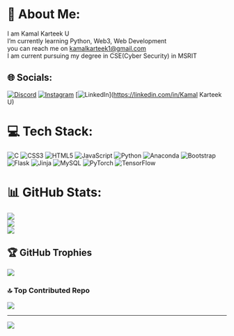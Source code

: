 # 💫 About Me:
I am Kamal Karteek U<br>I’m currently learning Python, Web3, Web Development<br>you can reach me on kamalkarteek1@gmail.com<br> I am current pursuing my degree in CSE(Cyber Security) in MSRIT

## 🌐 Socials:
[![Discord](https://img.shields.io/badge/Discord-%237289DA.svg?logo=discord&logoColor=white)](https://discord.gg/UUzJGMsh) [![Instagram](https://img.shields.io/badge/Instagram-%23E4405F.svg?logo=Instagram&logoColor=white)](https://instagram.com/Kamal_Karteek) [![LinkedIn](https://img.shields.io/badge/LinkedIn-%230077B5.svg?logo=linkedin&logoColor=white)](https://linkedin.com/in/Kamal Karteek U) 

# 💻 Tech Stack:
![C](https://img.shields.io/badge/c-%2300599C.svg?style=for-the-badge&logo=c&logoColor=white) ![CSS3](https://img.shields.io/badge/css3-%231572B6.svg?style=for-the-badge&logo=css3&logoColor=white) ![HTML5](https://img.shields.io/badge/html5-%23E34F26.svg?style=for-the-badge&logo=html5&logoColor=white) ![JavaScript](https://img.shields.io/badge/javascript-%23323330.svg?style=for-the-badge&logo=javascript&logoColor=%23F7DF1E) ![Python](https://img.shields.io/badge/python-3670A0?style=for-the-badge&logo=python&logoColor=ffdd54) ![Anaconda](https://img.shields.io/badge/Anaconda-%2344A833.svg?style=for-the-badge&logo=anaconda&logoColor=white) ![Bootstrap](https://img.shields.io/badge/bootstrap-%238511FA.svg?style=for-the-badge&logo=bootstrap&logoColor=white) ![Flask](https://img.shields.io/badge/flask-%23000.svg?style=for-the-badge&logo=flask&logoColor=white) ![Jinja](https://img.shields.io/badge/jinja-white.svg?style=for-the-badge&logo=jinja&logoColor=black) ![MySQL](https://img.shields.io/badge/mysql-4479A1.svg?style=for-the-badge&logo=mysql&logoColor=white) ![PyTorch](https://img.shields.io/badge/PyTorch-%23EE4C2C.svg?style=for-the-badge&logo=PyTorch&logoColor=white) ![TensorFlow](https://img.shields.io/badge/TensorFlow-%23FF6F00.svg?style=for-the-badge&logo=TensorFlow&logoColor=white)
# 📊 GitHub Stats:
![](https://github-readme-stats.vercel.app/api?username=Kamalllx&theme=dark&hide_border=false&include_all_commits=true&count_private=true)<br/>
![](https://github-readme-streak-stats.herokuapp.com/?user=Kamalllx&theme=dark&hide_border=false)<br/>
![](https://github-readme-stats.vercel.app/api/top-langs/?username=Kamalllx&theme=dark&hide_border=false&include_all_commits=true&count_private=true&layout=compact)

## 🏆 GitHub Trophies
![](https://github-profile-trophy.vercel.app/?username=Kamalllx&theme=radical&no-frame=false&no-bg=true&margin-w=4)

### 🔝 Top Contributed Repo
![](https://github-contributor-stats.vercel.app/api?username=Kamalllx&limit=5&theme=dark&combine_all_yearly_contributions=true)

---
[![](https://visitcount.itsvg.in/api?id=Kamalllx&icon=0&color=6)](https://visitcount.itsvg.in)


